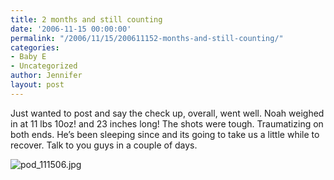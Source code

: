 ```yaml
---
title: 2 months and still counting
date: '2006-11-15 00:00:00'
permalink: "/2006/11/15/200611152-months-and-still-counting/"
categories:
- Baby E
- Uncategorized
author: Jennifer
layout: post
---
```


Just wanted to post and say the check up, overall, went well. Noah weighed in at 11 lbs 10oz! and 23 inches long! The shots were tough. Traumatizing on both ends. He&#8217;s been sleeping since and its going to take us a little while to recover. Talk to you guys in a couple of days.

<img id="image69" alt="pod_111506.jpg" src="http://static.squarespace.com/static/50db6bb3e4b015296cd43789/50dfa5b1e4b0dc6320e0b5ea/50dfa5b1e4b0dc6320e0b62b/1163610504000/?format=original" />

